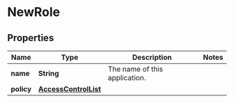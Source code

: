 
# NewRole

## Properties
Name | Type | Description | Notes
------------ | ------------- | ------------- | -------------
**name** | **String** | The name of this application. | 
**policy** | [**AccessControlList**](AccessControlList.md) |  | 



